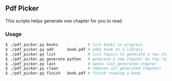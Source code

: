 ## Pdf Picker

This scripts helps generate one chapter for you to read.

### Usage

```bash
$ ./pdf_picker.py books             # list books in progress
$ ./pdf_picker.py add      book.pdf # adds book to a library
$ ./pdf_picker.py list              # list topics to generate a new chapter
$ ./pdf_picker.py generate python   # generate a new chapter by tag "python"
$ ./pdf_picker.py last              # opens last generated chapter
$ ./pdf_picker.py clean             # removes all generated chapters
$ ./pdf_picker.py finish   book.pdf # finish reading a book
```
